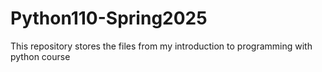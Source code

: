 # Python110-Spring2025
This repository stores the files from my introduction to programming with python course
